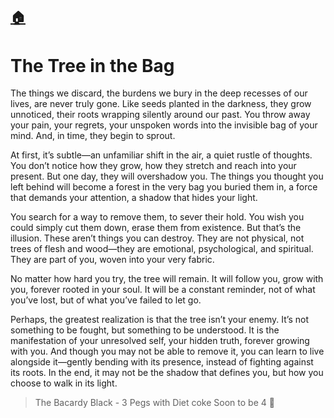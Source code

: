 [🏠](./README.md)
---

# The Tree in the Bag


The things we discard, the burdens we bury in the deep recesses of our lives, are never truly gone. Like seeds planted in the darkness, they grow unnoticed, their roots wrapping silently around our past. You throw away your pain, your regrets, your unspoken words into the invisible bag of your mind. And, in time, they begin to sprout.

At first, it’s subtle—an unfamiliar shift in the air, a quiet rustle of thoughts. You don’t notice how they grow, how they stretch and reach into your present. But one day, they will overshadow you. The things you thought you left behind will become a forest in the very bag you buried them in, a force that demands your attention, a shadow that hides your light.

You search for a way to remove them, to sever their hold. You wish you could simply cut them down, erase them from existence. But that’s the illusion. These aren’t things you can destroy. They are not physical, not trees of flesh and wood—they are emotional, psychological, and spiritual. They are part of you, woven into your very fabric.

No matter how hard you try, the tree will remain. It will follow you, grow with you, forever rooted in your soul. It will be a constant reminder, not of what you’ve lost, but of what you’ve failed to let go.

Perhaps, the greatest realization is that the tree isn’t your enemy. It’s not something to be fought, but something to be understood. It is the manifestation of your unresolved self, your hidden truth, forever growing with you. And though you may not be able to remove it, you can learn to live alongside it—gently bending with its presence, instead of fighting against its roots. In the end, it may not be the shadow that defines you, but how you choose to walk in its light.
 
> The Bacardy Black - 3 Pegs with Diet coke
> Soon to be 4 🍻